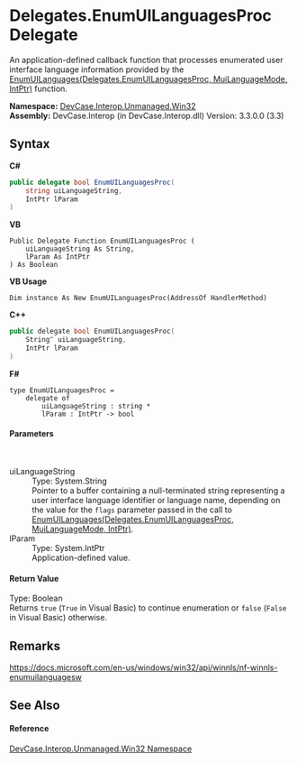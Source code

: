 # Delegates.EnumUILanguagesProc Delegate
 

An application-defined callback function that processes enumerated user interface language information provided by the <a href="M_DevCase_Interop_Unmanaged_Win32_NativeMethods_EnumUILanguages">EnumUILanguages(Delegates.EnumUILanguagesProc, MuiLanguageMode, IntPtr)</a> function.

**Namespace:**&nbsp;<a href="N_DevCase_Interop_Unmanaged_Win32">DevCase.Interop.Unmanaged.Win32</a><br />**Assembly:**&nbsp;DevCase.Interop (in DevCase.Interop.dll) Version: 3.3.0.0 (3.3)

## Syntax

**C#**<br />
``` C#
public delegate bool EnumUILanguagesProc(
	string uiLanguageString,
	IntPtr lParam
)
```

**VB**<br />
``` VB
Public Delegate Function EnumUILanguagesProc ( 
	uiLanguageString As String,
	lParam As IntPtr
) As Boolean
```

**VB Usage**<br />
``` VB Usage
Dim instance As New EnumUILanguagesProc(AddressOf HandlerMethod)
```

**C++**<br />
``` C++
public delegate bool EnumUILanguagesProc(
	String^ uiLanguageString, 
	IntPtr lParam
)
```

**F#**<br />
``` F#
type EnumUILanguagesProc = 
    delegate of 
        uiLanguageString : string * 
        lParam : IntPtr -> bool
```


#### Parameters
&nbsp;<dl><dt>uiLanguageString</dt><dd>Type: System.String<br />Pointer to a buffer containing a null-terminated string representing a user interface language identifier or language name, depending on the value for the `flags` parameter passed in the call to <a href="M_DevCase_Interop_Unmanaged_Win32_NativeMethods_EnumUILanguages">EnumUILanguages(Delegates.EnumUILanguagesProc, MuiLanguageMode, IntPtr)</a>.</dd><dt>lParam</dt><dd>Type: System.IntPtr<br />Application-defined value.</dd></dl>

#### Return Value
Type: Boolean<br />Returns `true` (`True` in Visual Basic) to continue enumeration or `false` (`False` in Visual Basic) otherwise.

## Remarks
<a href="https://docs.microsoft.com/en-us/windows/win32/api/winnls/nf-winnls-enumuilanguagesw" target="_blank">https://docs.microsoft.com/en-us/windows/win32/api/winnls/nf-winnls-enumuilanguagesw</a>

## See Also


#### Reference
<a href="N_DevCase_Interop_Unmanaged_Win32">DevCase.Interop.Unmanaged.Win32 Namespace</a><br />